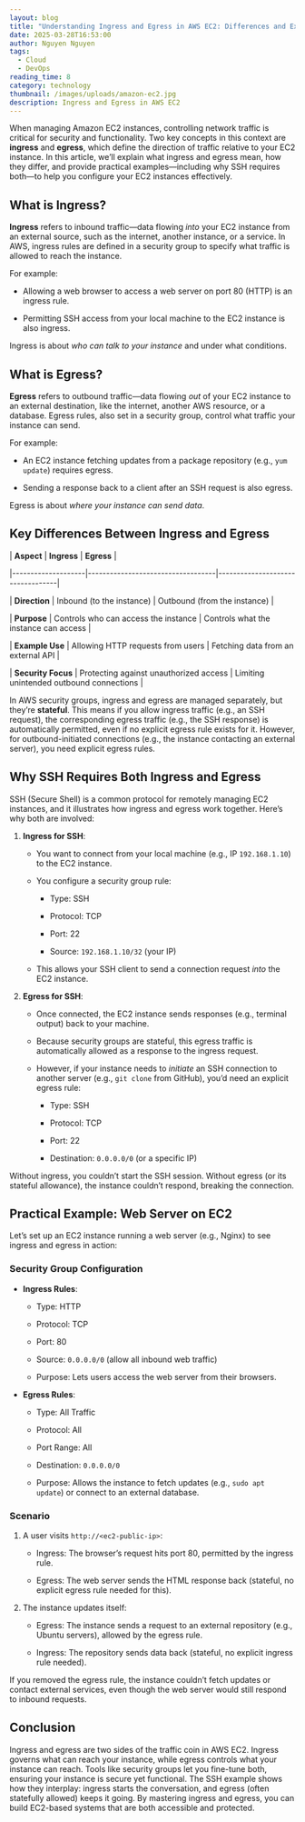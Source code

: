 ```yaml
---
layout: blog
title: "Understanding Ingress and Egress in AWS EC2: Differences and Examples"
date: 2025-03-28T16:53:00
author: Nguyen Nguyen
tags:
  - Cloud
  - DevOps
reading_time: 8
category: technology
thumbnail: /images/uploads/amazon-ec2.jpg
description: Ingress and Egress in AWS EC2
---
```

When managing Amazon EC2 instances, controlling network traffic is critical for security and functionality. Two key concepts in this context are **ingress** and **egress**, which define the direction of traffic relative to your EC2 instance. In this article, we’ll explain what ingress and egress mean, how they differ, and provide practical examples—including why SSH requires both—to help you configure your EC2 instances effectively.





## What is Ingress?





**Ingress** refers to inbound traffic—data flowing *into* your EC2 instance from an external source, such as the internet, another instance, or a service. In AWS, ingress rules are defined in a security group to specify what traffic is allowed to reach the instance.





For example:

- Allowing a web browser to access a web server on port 80 (HTTP) is an ingress rule.

- Permitting SSH access from your local machine to the EC2 instance is also ingress.





Ingress is about *who can talk to your instance* and under what conditions.





## What is Egress?





**Egress** refers to outbound traffic—data flowing *out* of your EC2 instance to an external destination, like the internet, another AWS resource, or a database. Egress rules, also set in a security group, control what traffic your instance can send.





For example:

- An EC2 instance fetching updates from a package repository (e.g., `yum update`) requires egress.

- Sending a response back to a client after an SSH request is also egress.





Egress is about *where your instance can send data*.





## Key Differences Between Ingress and Egress





| **Aspect**         | **Ingress**                       | **Egress**                       |

|--------------------|-----------------------------------|----------------------------------|

| **Direction**      | Inbound (to the instance)         | Outbound (from the instance)     |

| **Purpose**        | Controls who can access the instance | Controls what the instance can access |

| **Example Use**    | Allowing HTTP requests from users | Fetching data from an external API |

| **Security Focus** | Protecting against unauthorized access | Limiting unintended outbound connections |





In AWS security groups, ingress and egress are managed separately, but they’re **stateful**. This means if you allow ingress traffic (e.g., an SSH request), the corresponding egress traffic (e.g., the SSH response) is automatically permitted, even if no explicit egress rule exists for it. However, for outbound-initiated connections (e.g., the instance contacting an external server), you need explicit egress rules.





## Why SSH Requires Both Ingress and Egress





SSH (Secure Shell) is a common protocol for remotely managing EC2 instances, and it illustrates how ingress and egress work together. Here’s why both are involved:





1. **Ingress for SSH**:

   - You want to connect from your local machine (e.g., IP `192.168.1.10`) to the EC2 instance.

   - You configure a security group rule:

     - Type: SSH

     - Protocol: TCP

     - Port: 22

     - Source: `192.168.1.10/32` (your IP)

   - This allows your SSH client to send a connection request *into* the EC2 instance.





2. **Egress for SSH**:

   - Once connected, the EC2 instance sends responses (e.g., terminal output) back to your machine.

   - Because security groups are stateful, this egress traffic is automatically allowed as a response to the ingress request.

   - However, if your instance needs to *initiate* an SSH connection to another server (e.g., `git clone` from GitHub), you’d need an explicit egress rule:

     - Type: SSH

     - Protocol: TCP

     - Port: 22

     - Destination: `0.0.0.0/0` (or a specific IP)





Without ingress, you couldn’t start the SSH session. Without egress (or its stateful allowance), the instance couldn’t respond, breaking the connection.





## Practical Example: Web Server on EC2





Let’s set up an EC2 instance running a web server (e.g., Nginx) to see ingress and egress in action:





### Security Group Configuration

- **Ingress Rules**:

  - Type: HTTP

  - Protocol: TCP

  - Port: 80

  - Source: `0.0.0.0/0` (allow all inbound web traffic)

  - Purpose: Lets users access the web server from their browsers.

- **Egress Rules**:

  - Type: All Traffic

  - Protocol: All

  - Port Range: All

  - Destination: `0.0.0.0/0`

  - Purpose: Allows the instance to fetch updates (e.g., `sudo apt update`) or connect to an external database.





### Scenario

1. A user visits `http://<ec2-public-ip>`:

   - Ingress: The browser’s request hits port 80, permitted by the ingress rule.

   - Egress: The web server sends the HTML response back (stateful, no explicit egress rule needed for this).

2. The instance updates itself:

   - Egress: The instance sends a request to an external repository (e.g., Ubuntu servers), allowed by the egress rule.

   - Ingress: The repository sends data back (stateful, no explicit ingress rule needed).





If you removed the egress rule, the instance couldn’t fetch updates or contact external services, even though the web server would still respond to inbound requests.





## Conclusion





Ingress and egress are two sides of the traffic coin in AWS EC2. Ingress governs what can reach your instance, while egress controls what your instance can reach. Tools like security groups let you fine-tune both, ensuring your instance is secure yet functional. The SSH example shows how they interplay: ingress starts the conversation, and egress (often statefully allowed) keeps it going. By mastering ingress and egress, you can build EC2-based systems that are both accessible and protected.
